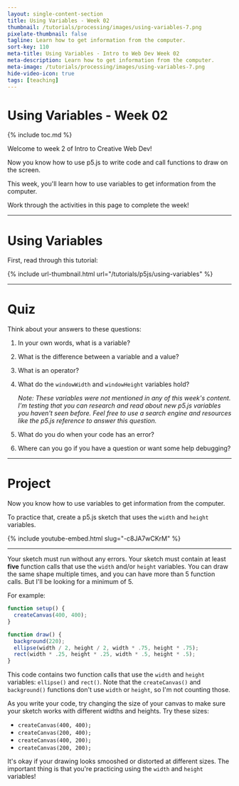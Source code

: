 ```yaml
---
layout: single-content-section
title: Using Variables - Week 02
thumbnail: /tutorials/processing/images/using-variables-7.png
pixelate-thumbnail: false
tagline: Learn how to get information from the computer.
sort-key: 110
meta-title: Using Variables - Intro to Web Dev Week 02
meta-description: Learn how to get information from the computer.
meta-image: /tutorials/processing/images/using-variables-7.png
hide-video-icon: true
tags: [teaching]
---
```


# Using Variables - Week 02

{% include toc.md %}

Welcome to week 2 of Intro to Creative Web Dev!

Now you know how to use p5.js to write code and call functions to draw on the screen.

This week, you'll learn how to use variables to get information from the computer.

Work through the activities in this page to complete the week!

---

# Using Variables

First, read through this tutorial:

{% include url-thumbnail.html url="/tutorials/p5js/using-variables" %}

---

# Quiz

Think about your answers to these questions:

1. In your own words, what is a variable?
2. What is the difference between a variable and a value?
3. What is an operator?
4. What do the `windowWidth` and `windowHeight` variables hold?

   *Note: These variables were not mentioned in any of this week's content. I'm testing that you can research and read about new p5.js variables you haven't seen before. Feel free to use a search engine and resources like the p5.js reference to answer this question.*
5. What do you do when your code has an error?
6. Where can you go if you have a question or want some help debugging?

---

# Project

Now you know how to use variables to get information from the computer.

To practice that, create a p5.js sketch that uses the `width` and `height` variables.

{% include youtube-embed.html slug="-c8JA7wCKrM" %}

---

Your sketch must run without any errors. Your sketch must contain at least **five** function calls that use the `width` and/or `height` variables. You can draw the same shape multiple times, and you can have more than 5 function calls. But I'll be looking for a minimum of 5.

For example:

```javascript
function setup() {
  createCanvas(400, 400);
}

function draw() {
  background(220);
  ellipse(width / 2, height / 2, width * .75, height * .75);
  rect(width * .25, height * .25, width * .5, height * .5);
}
```

This code contains two function calls that use the `width` and `height` variables: `ellipse()` and `rect()`. Note that the `createCanvas()` and `background()` functions don't use `width` or `height`, so I'm not counting those.

As you write your code, try changing the size of your canvas to make sure your sketch works with different widths and heights. Try these sizes:

- `createCanvas(400, 400);`
- `createCanvas(200, 400);`
- `createCanvas(400, 200);`
- `createCanvas(200, 200);`

It's okay if your drawing looks smooshed or distorted at different sizes. The important thing is that you're practicing using the `width` and `height` variables!
